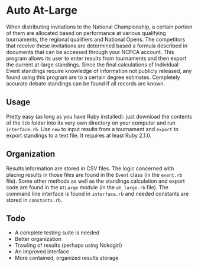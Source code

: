 # Auto At-Large

When distributing invitations to the National Championship, a certain portion of them are allocated based on performance 
at various qualifying tournaments, the regional qualifiers and National Opens. The competitors that receive these 
invitations are determined based a formula described in documents that can be accessed through your NCFCA account. This 
program allows its user to enter results from tournaments and then export the current at-large standings. Since the final 
calculations of Individual Event standings require knowledge of information not publicly released, any found using this 
program are to a certain degree estimates. Completely accurate debate standings can be found if all records are known.

## Usage

Pretty easy (as long as you have Ruby installed): just download the contents of the `lib` folder into its very own 
directory on your computer and run `interface.rb`. Use `new` to input results from a tournament and `export` to export 
standings to a text file. It requires at least Ruby 2.1.0.

## Organization

Results information are stored in CSV files. The logic concerned with placing results in those files are found in the 
`Event` class (in the `event.rb` file). Some other methods as well as the standings calculation and export code are found 
in the `AtLarge` module (in the `at_large.rb` file). The command line interface is found in `interface.rb` and needed 
constants are stored in `constants.rb`.

## Todo

* A complete testing suite is needed
* Better organization
* Trawling of results (perhaps using Nokogiri)
* An improved interface
* More contained, organized results storage